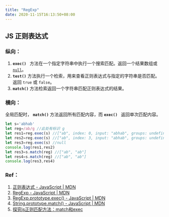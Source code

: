 ```yaml
---
title: "RegExp"
date: 2020-11-15T16:13:50+08:00
---
```


## JS 正则表达式

### 纵向：

1. **`exec() `** 方法在一个指定字符串中执行一个搜索匹配。返回一个结果数组或 [`null`](https://developer.mozilla.org/zh-CN/docs/Web/JavaScript/Reference/Global_Objects/null)。
2. **`test()`**  方法执行一个检索，用来查看正则表达式与指定的字符串是否匹配。返回 `true` 或 `false`。
3.  **`match()`** 方法检索返回一个字符串匹配正则表达式的结果。

### 横向：

全局匹配时， **`match()`** 方法返回所有匹配内容，而 **`exec() `** 返回单次匹配内容。

```js
let s='abhab'
let reg=/ab/g //此处有标识 g
let res1=reg.exec(s) //["ab", index: 0, input: "abhab", groups: undefined]
let res2=reg.exec(s) //["ab", index: 3, input: "abhab", groups: undefined]
let res3=reg.exec(s) //null
console.log(res1,res2)
let res3=s.match(reg) //["ab", "ab"]
let res4=s.match(reg) //["ab", "ab"]
console.log(res3,res4)
```



### Ref：

1. [正则表达式 - JavaScript | MDN](https://developer.mozilla.org/zh-CN/docs/Web/JavaScript/Guide/Regular_Expressions)
2. [RegExp - JavaScript | MDN](https://developer.mozilla.org/zh-CN/docs/Web/JavaScript/Reference/Global_Objects/RegExp)
3. [RegExp.prototype.exec() - JavaScript | MDN](https://developer.mozilla.org/zh-CN/docs/Web/JavaScript/Reference/Global_Objects/RegExp/exec)
4. [String.prototype.match() - JavaScript | MDN](https://developer.mozilla.org/zh-CN/docs/Web/JavaScript/Reference/Global_Objects/String/match)
5. [探究js正则匹配方法：match和exec](https://juejin.im/post/6844903828374945799)

